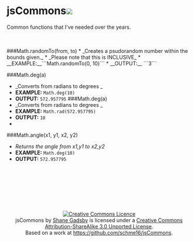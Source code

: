 jsCommons<img src="http://creativecommons.org/wp-content/themes/creativecommons.org/images/fc_approved_tiny.png" />
=========

Common functions that I've needed over the years.

<br>
<br>
###Math.randomTo(from, to)
* _Creates a psudorandom number within the bounds given._
* _Please note that this is INCLUSIVE_
* __EXAMPLE:__```Math.randomTo(0, 10)```
* __OUTPUT:__ ```3```

###Math.deg(a)
* _Converts from radians to degrees _
* __EXAMPLE:__ ```Math.deg(10)```
* __OUTPUT:__ ```572.957795```
###Math.deg(a)
* _Converts from radians to degrees _
* __EXAMPLE:__ ```Math.rad(572.957795)```
* __OUTPUT:__ ```10```
* 
###Math.angle(x1, y1, x2, y2)
* _Returns the angle from x1,y1 to x2,y2_
* __EXAMPLE:__ ```Math.deg(10)```
* __OUTPUT:__ ```572.957795```
<br>
<br>
<br>
<br>
<br>
<br>
<br>
<center><a rel="license" href="http://creativecommons.org/licenses/by-sa/3.0/deed.en_GB"><img alt="Creative Commons Licence" style="border-width:0" src="http://i.creativecommons.org/l/by-sa/3.0/88x31.png" /></a><br /><span xmlns:dct="http://purl.org/dc/terms/" property="dct:title">jsCommons</span> by <a xmlns:cc="http://creativecommons.org/ns#" href="https://github.com/schme16" property="cc:attributionName" rel="cc:attributionURL">Shane Gadsby</a> is licensed under a <a rel="license" href="http://creativecommons.org/licenses/by-sa/3.0/deed.en_GB">Creative Commons Attribution-ShareAlike 3.0 Unported License</a>.<br />Based on a work at <a xmlns:dct="http://purl.org/dc/terms/" href="https://github.com/schme16/jsCommons" rel="dct:source">https://github.com/schme16/jsCommons</a>.</center>